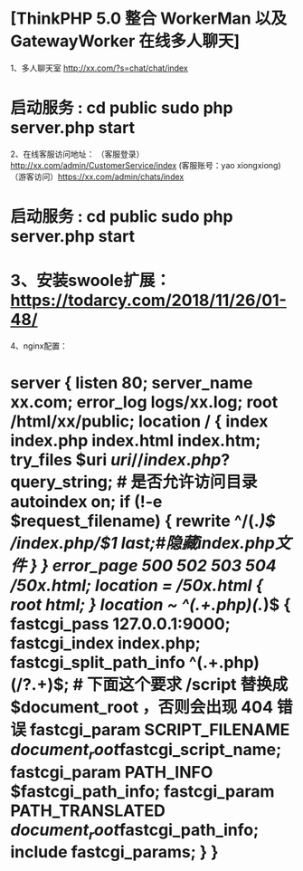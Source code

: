 

[ThinkPHP 5.0 整合 WorkerMan 以及 GatewayWorker 在线多人聊天]
======================================================================



1、多人聊天室
http://xx.com/?s=chat/chat/index


启动服务 : 
cd public
sudo php server.php start
======================================================================



2、在线客服访问地址：
（客服登录）http://xx.com/admin/CustomerService/index (客服账号：yao  xiongxiong)
（游客访问）https://xx.com/admin/chats/index


启动服务 : 
cd public
sudo php server.php start
======================================================================




3、安装swoole扩展：
https://todarcy.com/2018/11/26/01-48/
======================================================================





4、nginx配置：

server {
        listen       80;
        server_name  xx.com;
        error_log logs/xx.log;
        root   /html/xx/public;
        location / {
                index index.php index.html index.htm;
                try_files $uri $uri/ /index.php?$query_string;
                # 是否允许访问目录
                autoindex on;
                if (!-e $request_filename) {
                        rewrite ^/(.*)$ /index.php/$1 last;#隐藏index.php文件
                }
        }
        error_page   500 502 503 504  /50x.html;
        location = /50x.html {
            root   html;
        }
        location ~ ^(.+\.php)(.*)$ {
            fastcgi_pass   127.0.0.1:9000;
            fastcgi_index  index.php;
            fastcgi_split_path_info  ^(.+\.php)(/?.+)$;
            # 下面这个要求 /script 替换成 $document_root ，否则会出现 404 错误
            fastcgi_param  SCRIPT_FILENAME  $document_root$fastcgi_script_name;
            fastcgi_param  PATH_INFO  $fastcgi_path_info;
            fastcgi_param  PATH_TRANSLATED  $document_root$fastcgi_path_info;
            include        fastcgi_params;
        }
    }
======================================================================



